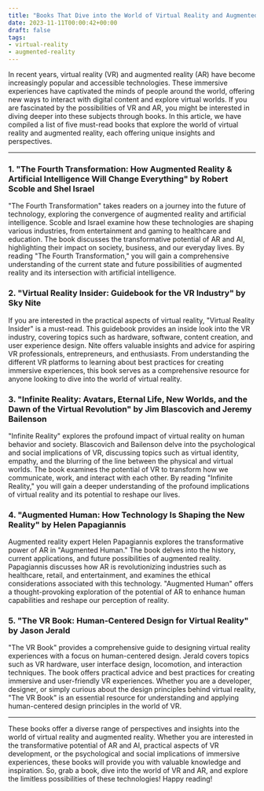 ```yaml
---
title: "Books That Dive into the World of Virtual Reality and Augmented Reality"
date: 2023-11-11T00:00:42+00:00
draft: false
tags: 
- virtual-reality
- augmented-reality
---
```


In recent years, virtual reality (VR) and augmented reality (AR) have become increasingly popular and accessible technologies. These immersive experiences have captivated the minds of people around the world, offering new ways to interact with digital content and explore virtual worlds. If you are fascinated by the possibilities of VR and AR, you might be interested in diving deeper into these subjects through books. In this article, we have compiled a list of five must-read books that explore the world of virtual reality and augmented reality, each offering unique insights and perspectives.

---

### 1. "The Fourth Transformation: How Augmented Reality & Artificial Intelligence Will Change Everything" by Robert Scoble and Shel Israel

"The Fourth Transformation" takes readers on a journey into the future of technology, exploring the convergence of augmented reality and artificial intelligence. Scoble and Israel examine how these technologies are shaping various industries, from entertainment and gaming to healthcare and education. The book discusses the transformative potential of AR and AI, highlighting their impact on society, business, and our everyday lives. By reading "The Fourth Transformation," you will gain a comprehensive understanding of the current state and future possibilities of augmented reality and its intersection with artificial intelligence.

### 2. "Virtual Reality Insider: Guidebook for the VR Industry" by Sky Nite

If you are interested in the practical aspects of virtual reality, "Virtual Reality Insider" is a must-read. This guidebook provides an inside look into the VR industry, covering topics such as hardware, software, content creation, and user experience design. Nite offers valuable insights and advice for aspiring VR professionals, entrepreneurs, and enthusiasts. From understanding the different VR platforms to learning about best practices for creating immersive experiences, this book serves as a comprehensive resource for anyone looking to dive into the world of virtual reality.

### 3. "Infinite Reality: Avatars, Eternal Life, New Worlds, and the Dawn of the Virtual Revolution" by Jim Blascovich and Jeremy Bailenson

"Infinite Reality" explores the profound impact of virtual reality on human behavior and society. Blascovich and Bailenson delve into the psychological and social implications of VR, discussing topics such as virtual identity, empathy, and the blurring of the line between the physical and virtual worlds. The book examines the potential of VR to transform how we communicate, work, and interact with each other. By reading "Infinite Reality," you will gain a deeper understanding of the profound implications of virtual reality and its potential to reshape our lives.

### 4. "Augmented Human: How Technology Is Shaping the New Reality" by Helen Papagiannis

Augmented reality expert Helen Papagiannis explores the transformative power of AR in "Augmented Human." The book delves into the history, current applications, and future possibilities of augmented reality. Papagiannis discusses how AR is revolutionizing industries such as healthcare, retail, and entertainment, and examines the ethical considerations associated with this technology. "Augmented Human" offers a thought-provoking exploration of the potential of AR to enhance human capabilities and reshape our perception of reality.

### 5. "The VR Book: Human-Centered Design for Virtual Reality" by Jason Jerald

"The VR Book" provides a comprehensive guide to designing virtual reality experiences with a focus on human-centered design. Jerald covers topics such as VR hardware, user interface design, locomotion, and interaction techniques. The book offers practical advice and best practices for creating immersive and user-friendly VR experiences. Whether you are a developer, designer, or simply curious about the design principles behind virtual reality, "The VR Book" is an essential resource for understanding and applying human-centered design principles in the world of VR.

---

These books offer a diverse range of perspectives and insights into the world of virtual reality and augmented reality. Whether you are interested in the transformative potential of AR and AI, practical aspects of VR development, or the psychological and social implications of immersive experiences, these books will provide you with valuable knowledge and inspiration. So, grab a book, dive into the world of VR and AR, and explore the limitless possibilities of these technologies! Happy reading!
